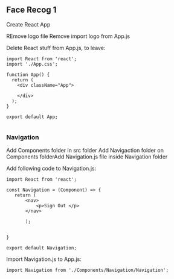 ## Face Recog 1 ##

Create React App

REmove logo file
Remove import logo from App.js

Delete React stuff from App.js, to leave:

```
import React from 'react';
import './App.css';

function App() {
  return (
    <div className="App">
     
    </div>
  );
}

export default App;
        
 ```
 ### Navigation ###
 
 Add Components folder in src folder
 Add Navigaction folder on Components folderAdd Navigation.js file inside Navigation folder
 
 Add following code to Navigation.js: 
 
 ```
 import React from 'react';

const Navigation = (Component) => {
	return (
		<nav>
			<p>Sign Out </p>
		</nav>

		);


}

export default Navigation;

```

Import Navigation.js to App.js: 

```
import Navigation from './Components/Navigation/Navigation'; 
```

```
